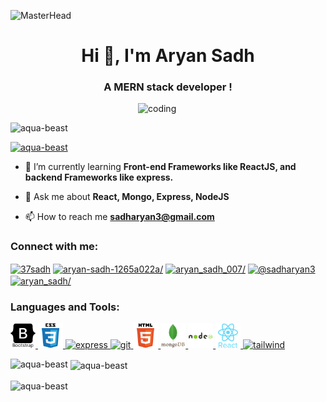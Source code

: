 ![MasterHead](https://as2.ftcdn.net/v2/jpg/05/68/98/15/1000_F_568981524_2irG4VUSs06xbahAihTpkuSfxKkw8FqX.jpg)
<h1 align="center">Hi 👋, I'm Aryan Sadh</h1>
<h3 align="center">A MERN stack developer !</h3>
<img align="right" alt="coding" width="300" src="https://thumbs.gfycat.com/PlushUnderstatedCats-max-1mb.gif" >
<br>
<p align="left"> <img src="https://komarev.com/ghpvc/?username=aqua-beast&label=Profile%20views&color=0e75b6&style=flat" alt="aqua-beast" /> </p>

<p align="left"> <a href="https://github.com/ryo-ma/github-profile-trophy"><img src="https://github-profile-trophy.vercel.app/?username=aqua-beast" alt="aqua-beast" /></a> </p>

- 🌱 I’m currently learning **Front-end Frameworks like ReactJS, and backend Frameworks like express.**

- 💬 Ask me about **React, Mongo, Express, NodeJS**

- 📫 How to reach me **sadharyan3@gmail.com**

<h3 align="left">Connect with me:</h3>
<p align="left">
<a href="https://twitter.com/37sadh" target="blank"><img align="center" src="https://raw.githubusercontent.com/rahuldkjain/github-profile-readme-generator/master/src/images/icons/Social/twitter.svg" alt="37sadh" height="30" width="40" /></a>
<a href="https://linkedin.com/in/aryan-sadh-1265a022a/" target="blank"><img align="center" src="https://raw.githubusercontent.com/rahuldkjain/github-profile-readme-generator/master/src/images/icons/Social/linked-in-alt.svg" alt="aryan-sadh-1265a022a/" height="30" width="40" /></a>
<a href="https://instagram.com/aryan_sadh_007/" target="blank"><img align="center" src="https://raw.githubusercontent.com/rahuldkjain/github-profile-readme-generator/master/src/images/icons/Social/instagram.svg" alt="aryan_sadh_007/" height="30" width="40" /></a>
<a href="https://medium.com/@sadharyan3" target="blank"><img align="center" src="https://raw.githubusercontent.com/rahuldkjain/github-profile-readme-generator/master/src/images/icons/Social/medium.svg" alt="@sadharyan3" height="30" width="40" /></a>
<a href="https://www.leetcode.com/aryan_sadh/" target="blank"><img align="center" src="https://raw.githubusercontent.com/rahuldkjain/github-profile-readme-generator/master/src/images/icons/Social/leet-code.svg" alt="aryan_sadh/" height="30" width="40" /></a>
</p>

<h3 align="left">Languages and Tools:</h3>
<p align="left"> <a href="https://getbootstrap.com" target="_blank" rel="noreferrer"> <img src="https://raw.githubusercontent.com/devicons/devicon/master/icons/bootstrap/bootstrap-plain-wordmark.svg" alt="bootstrap" width="40" height="40"/> </a> <a href="https://www.w3schools.com/css/" target="_blank" rel="noreferrer"> <img src="https://raw.githubusercontent.com/devicons/devicon/master/icons/css3/css3-original-wordmark.svg" alt="css3" width="40" height="40"/> </a> <a href="https://expressjs.com" target="_blank" rel="noreferrer"> <img src="https://ajeetchaulagain.com/static/7cb4af597964b0911fe71cb2f8148d64/87351/express-js.png" alt="express" width="40" height="40"/> </a> <a href="https://git-scm.com/" target="_blank" rel="noreferrer"> <img src="https://www.vectorlogo.zone/logos/git-scm/git-scm-icon.svg" alt="git" width="40" height="40"/> </a> <a href="https://www.w3.org/html/" target="_blank" rel="noreferrer"> <img src="https://raw.githubusercontent.com/devicons/devicon/master/icons/html5/html5-original-wordmark.svg" alt="html5" width="40" height="40"/> </a> <a href="https://www.mongodb.com/" target="_blank" rel="noreferrer"> <img src="https://raw.githubusercontent.com/devicons/devicon/master/icons/mongodb/mongodb-original-wordmark.svg" alt="mongodb" width="40" height="40"/> </a> <a href="https://nodejs.org" target="_blank" rel="noreferrer"> <img src="https://raw.githubusercontent.com/devicons/devicon/master/icons/nodejs/nodejs-original-wordmark.svg" alt="nodejs" width="40" height="40"/> </a> <a href="https://reactjs.org/" target="_blank" rel="noreferrer"> <img src="https://raw.githubusercontent.com/devicons/devicon/master/icons/react/react-original-wordmark.svg" alt="react" width="40" height="40"/> </a> <a href="https://tailwindcss.com/" target="_blank" rel="noreferrer"> <img src="https://www.vectorlogo.zone/logos/tailwindcss/tailwindcss-icon.svg" alt="tailwind" width="40" height="40"/> </a> </p>

<p><img align="left" src="https://github-readme-stats.vercel.app/api/top-langs?username=aqua-beast&show_icons=true&locale=en&layout=compact" alt="aqua-beast" /></p>

<p>&nbsp;<img align="center" src="https://github-readme-stats.vercel.app/api?username=aqua-beast&show_icons=true&locale=en" alt="aqua-beast" /></p>

<p><img align="center" src="https://github-readme-streak-stats.herokuapp.com/?user=aqua-beast&" alt="aqua-beast" /></p>
